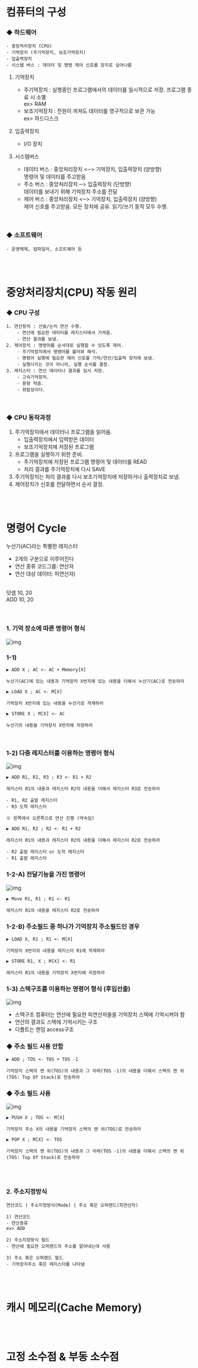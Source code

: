 # 컴퓨터의 구성

### ◆ 하드웨어
    - 중앙처리장치 (CPU)
    - 기억장치 (주기억장치, 보조기억장치)
    - 입출력장치
    - 시스템 버스 : 데이터 및 명령 제어 신호를 장치로 실어나름

1. 기억장치
    - 주기억장치 : 실행중인 프로그램에서의 데이터를 일시적으로 저장. 프로그램 종료 시 소멸<br>
    ex> RAM
    - 보조기억장치 : 전원이 꺼져도 데이터를 영구적으로 보관 가능<br>
    ex> 하드디스크

2. 입출력장치
    - I/O 장치

3. 시스템버스
    - 데이터 버스 : 중앙처리장치 <─> 기억장치, 입출력장치 (양방향)<br>
    명령어 및 데이터를 주고받음
    - 주소 버스 : 중앙처리장치 ─> 입출력장치 (단방향)<br>
    데이터를 보내기 위해 기억장치 주소를 전달
    - 제어 버스 : 중앙처리장치 <─> 기억장치, 입출력장치 (양방향)<br>
    제어 신호를 주고받음. 모든 장치에 공유. 읽기/쓰기 동작 모두 수행.<br>
<br>


### ◆ 소프트웨어
    - 운영체제, 컴파일러, 소프트웨어 등
<br>
<br>

# 중앙처리장치(CPU) 작동 원리

### ◆ CPU 구성
    1. 연산장치 : 산술/논리 연산 수행.
        - 연산에 필요한 데이터를 레지스터에서 가져옴.
        - 연산 결과를 보냄.
    2. 제어장치 : 명령어를 순서대로 실행할 수 있도록 제어.
        - 주기억장치에서 명령어를 불러와 해석.
        - 명령어 실행에 필요한 제어 신호를 기억/연산/입출력 장치에 보냄.
        - 실행시키는 것이 아니라, 실행 순서를 결정.
    3. 레지스터 : 연산 데이터나 결과를 임시 저장.
        - 고속기억장치.
        - 용량 적음.
        - 휘발성이다.
<br>

### ◆ CPU 동작과정
1. 주기억장치에서 데이터나 프로그램을 읽어옴.
    - 입출력장치에서 입력받은 데이터
    - 보조기억장치에 저장된 프로그램
2. 프로그램을 실행하기 위한 준비.
    - 주기억장치에 저장된 프로그램 명령어 및 데이터를 READ
    - 처리 결과를 주기억장치에 다시 SAVE
3. 주기억장치는 처리 결과를 다시 보조기억장치에 저장하거나 출력장치로 보냄.
4. 제어장치가 신호를 전달하면서 순서 결정.<br>
<br>
<br>

# 명령어 Cycle

누산기(AC)라는 특별한 레지스터<br>
- 2개의 구분으로 이루어진다<br>
- 연산 종류 코드그룹: 연산자<br>
- 연산 대상 데이터: 피연산자)<br>
<br>
덧셈 10, 20<br>
ADD 10, 20<br>
<br>
<br>

### 1. 기억 장소에 따른 명령어 형식
![img](cycle1.png)
### 1-1) 
    ▶ ADD X ; AC <- AC + Memory[X]
    
    누산기(AC)에 있는 내용과 기억장치 X번지에 있는 내용을 더해서 누산기(AC)로 전송하라

    ▶ LOAD X ; AC <- M[X]

    기억장치 X번지에 있는 내용을 누산기로 적재하라

    ▶ STORE X ; M[X] <- AC

    누산기의 내용을 기억장치 X번지에 저장하라
<br>


### 1-2) 다중 레지스터를 이용하는 명령어 형식
![img](cycle1-2.png)<br>

    ▶ ADD R1, R2, R3 ; R3 <- R1 + R2

    레지스터 R1의 내용과 레지스터 R2의 내용을 더해서 레지스터 R3로 전송하라

    - R1, R2 출발 레지스터
    - R3 도착 레지스터

    ※ 왼쪽에서 오른쪽으로 연산 진행 (약속임)

    ▶ ADD R1, R2 ; R2 <- R1 + R2

    레지스터 R1의 내용과 레지스터 R2의 내용을 더해서 레지스터 R2로 전송하라

    - R2 출발 레지스터 or 도착 레지스터
    - R1 출발 레지스터


### 1-2-A) 전달기능을 가진 명령어
![img](cycle1-2-A.png)

    ▶ Move R1, R1 ; R1 <- R1

    레지스터 R1의 내용을 레지스터 R2로 전송하라


### 1-2-B) 주소필드 중 하나가 기억장치 주소필드인 경우

    ▶ LOAD X, R1 ; R1 <- M[X]

    기억장치 X번지의 내용을 레지스터 R1에 적재하라

    ▶ STORE R1, X ; M[X] <- R1

    레지스터 R1의 내용을 기억장치 X번지에 저장하라


### 1-3) 스택구조를 이용하는 명령어 형식 (후입선출)
![img](cycle-stack.png)<br>
- 스택구조 컴퓨터는 연산에 필요한 피연산자들을 기억장치 스택에 기억시켜야 함
- 연산의 결과도 스택에 기억시키는 구조
- 디폴트는 랜덤 access구조

### ◆ 주소 필드 사용 안함

    ▶ ADD ; TOS <- TOS + TOS -1

    기억장치 스택의 맨 위(TOS)의 내용과 그 아래(TOS -1)의 내용을 더해서 스택의 맨 위(TOS: Top Of Stack)로 전송하라

### ◆ 주소 필드 사용
![img](cycle-address-field.png)

    ▶ PUSH X ; TOS <- M[X]

    기억장치 주소 X의 내용을 기억장치 스택의 맨 위(TOS)로 전송하라

    ▶ POP X ; M[X] <- TOS

    기억장치 스택의 맨 위(TOS)의 내용과 그 아래(TOS -1)의 내용을 더해서 스택의 맨 위(TOS: Top Of Stack)로 전송하라

<br>
<br>

### 2. 주소지정방식

    연산코드 | 주소지정방식(Mode) | 주소 혹은 오퍼랜드(피연산자)

    1) 연산코드
    - 연산종류
    ex> ADD

    2) 주소지정방식 필드
    - 연산에 필요한 오퍼랜드의 주소를 알아내는데 사용

    3) 주소 혹은 오퍼랜드 필드
    - 기억장치주소 혹은 레지스터를 나타냄
<br>
<br>

# 캐시 메모리(Cache Memory)

<br>
<br>

# 고정 소수점 & 부동 소수점
